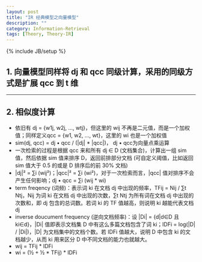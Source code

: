 ```yaml
---
layout: post
title: "IR 经典模型之向量模型"
description: ""
category: Information-Retrieval
tags: [Theory, Theory-IR]
---
```

{% include JB/setup %}

## 1. 向量模型同样将 dj 和 qcc 同级计算，采用的同级方式是扩展 qcc 到 t 维

---

## 2. 相似度计算

* 依旧有 dj = {w1j, w2j, …, wtj}，但这里的 wij 不再是二元值，而是一个加权值；同样定义qcc = {w1, w2, ..., wt}，这里的 wi 也是一个加权值
* sim(dj, qcc) = dj • qcc / (|dj| * |qcc|)， dj • qcc为向量点乘运算
* 一次检索的过程是根据 qcc 来和所有 dj ∈ D (文档集合)，计算出一组 sim 值，然后依据 sim 值来排序 D，返回前排部分文档 (可自定义阈值，比如返回 sim 值大于 0.5 的或是 D 排序后的前 30% 文档)
* |dj|² = ∑i (wij²)；|qcc|² = ∑i (wi²)，对于一次检索而言，|qcc| 值对排序不会产生任何影响；dj • qcc =  ∑i (wij * wi)
* term freqency (词频)：表示词 ki 在文档 dj 中出现的频率，TFij = Nij / ∑t Ntj，Nij 为词 ki 在文档 dj 中出现的次数，∑t Ntj 为所有词在文档 dj 中出现的次数和，即 dj 包含的总词数。若词 ki 的 TF 值越高，则说明 ki 越能代表文档 dj
* inverse doucument frequency (逆向文档频率)：设 |Di| = {d|d∈D 且 ki∈d}，|Di| 值即表示文档集 D 中有这么多篇文档包含了词 ki；IDFi = log(|D| / |Di|)，|D| 为文档集中的文档个数。若 IDFi 值越大，说明 D 中包含 ki 的文档越少，从而 ki 用来区分 D 中不同文档的能力也就越大。
* wij = TFij * IDFi
* wi = (½ + ½ * TFij) * IDFi

